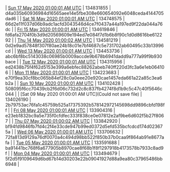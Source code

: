 | [Sun 17 May 2020 01:00:01 AM UTC]() | 134831855 | d4a035b60936984d16565aee14e5fbe308e660654092e6048ceda4144705dad6 | 
| [Sat 16 May 2020 01:00:01 AM UTC]() | 134748575 | 66d2e11f037d06b9adc1acfd3043546d4ce7f0437a44a197ed9f22da044a76dc | 
| [Fri 15 May 2020 01:00:01 AM UTC]() | 134619846 | fd6afa2704f0b3d9d20569609e194ed7e084f7d1b6b8f90c1d0d8616be612292 | 
| [Thu 14 May 2020 01:00:02 AM UTC](https://transfer.sh/WvOuJ/trcninja-dbdump-20200514010002.tar.bz2) | 134581219 | 0d2e9ad57848f307f80ae24b18c01e7bf4687c5e731702ab60495c33b13996cd | 
| [Wed 13 May 2020 01:00:01 AM UTC]() | 134453736 | abc6bf8bc5143038c06985b0009accde9b678b6941dadd9a777a99f9b930bace | 
| [Tue 12 May 2020 01:00:01 AM UTC]() | 134315956 | ed2438b75f4f62d5153e399a6ebfec88262abeb740ff220d3fc3a6e1eb064106 | 
| [Mon 11 May 2020 01:00:01 AM UTC](https://transfer.sh/4u99F/trcninja-dbdump-20200511010001.tar.bz2) | 134223683 | e70f9ea30cf8bc065b84ef28c0a0eee20e920cae1457eda661a22a85c3ea6b2a | 
| [Sun 10 May 2020 01:00:01 AM UTC](https://transfer.sh/dpQAn/trcninja-dbdump-20200510010001.tar.bz2) | 134102428 | 508095f6cc70439cb2f6d06c732d2c8c837fb4274f8d1b9c5c47c40f5646c044 | 
| [Sat 09 May 2020 01:00:01 AM UTC](Could not save file) | 134026190 | 2b79753ac76fa1c45759b525a17375392b578142972145698dd9896cbfd198ff | 
| [Fri 08 May 2020 01:00:01 AM UTC](https://transfer.sh/RS7jf/trcninja-dbdump-20200508010001.tar.bz2) | 133904316 | e23eb1832bc9a5e735f0cfdfec333f838ce0e07812e2af9be6d602f5b27f8067 | 
| [Thu 07 May 2020 01:00:02 AM UTC](https://transfer.sh/11oc4w/trcninja-dbdump-20200507010002.tar.bz2) | 133842920 | bf94fd9846fb7fd4c2f4e33cde947b99ed0372d5efd535bcfcdcd174d023675a | 
| [Wed 06 May 2020 01:00:01 AM UTC](https://transfer.sh/XAXFI/trcninja-dbdump-20200506010001.tar.bz2) | 133706632 | 72fa813d9129a76df0070a4c494d98bb522f850b37b0caa9f864ab91e8677afa | 
| [Tue 05 May 2020 01:00:01 AM UTC]() | 133591688 | ba91441bc768f6a677905b8970cae8f68b1f8f1297918b4173578b7933c8ad9f | 
| [Mon 04 May 2020 01:00:01 AM UTC]() | 133494679 | 5f2d5f9109649d6bd67b14d30203e22b09041927d88a9ea80c37965486bb6948 | 
